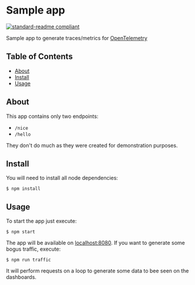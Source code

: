 # Sample app

[![standard-readme compliant](https://img.shields.io/badge/readme%20style-standard-brightgreen.svg?style=flat-square)](https://github.com/RichardLitt/standard-readme)

Sample app to generate traces/metrics for [OpenTelemetry][1]

## Table of Contents

- [About](#about)
- [Install](#install)
- [Usage](#usage)

## About

This app contains only two endpoints:

- `/nice`
- `/hello`

They don't do much as they were created for demonstration purposes.

## Install

You will need to install all node dependencies:

```
$ npm install
```

## Usage

To start the app just execute:

```
$ npm start
```

The app will be available on [localhost:8080](localhost:8080). If you want to
generate some bogus traffic, execute:

```
$ npm run traffic
```

It will perform requests on a loop to generate some data to bee seen on the
dashboards.

[1]: https://opentelemetry.io/
